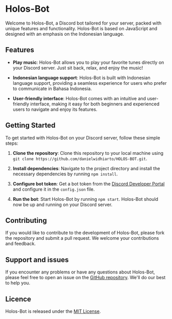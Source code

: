 # Holos-Bot

Welcome to Holos-Bot, a Discord bot tailored for your server, packed with unique features and functionality. Holos-Bot is based on JavaScript and designed with an emphasis on the Indonesian language.

## Features

- **Play music**: Holos-Bot allows you to play your favorite tunes directly on your Discord server. Just sit back, relax, and enjoy the music!

- **Indonesian language support**: Holos-Bot is built with Indonesian language support, providing a seamless experience for users who prefer to communicate in Bahasa Indonesia.

- **User-friendly interface**: Holos-Bot comes with an intuitive and user-friendly interface, making it easy for both beginners and experienced users to navigate and enjoy its features.

## Getting Started

To get started with Holos-Bot on your Discord server, follow these simple steps:

1. **Clone the repository**: Clone this repository to your local machine using `git clone https://github.com/danielwidhiarto/HOLOS-BOT.git`.

2. **Install dependencies**: Navigate to the project directory and install the necessary dependencies by running `npm install`.

3. **Configure bot token**: Get a bot token from the [Discord Developer Portal](https://discord.com/developers/applications) and configure it in the `config.json` file.

4. **Run the bot**: Start Holos-Bot by running `npm start`. Holos-Bot should now be up and running on your Discord server.

## Contributing

If you would like to contribute to the development of Holos-Bot, please fork the repository and submit a pull request. We welcome your contributions and feedback.

## Support and issues

If you encounter any problems or have any questions about Holos-Bot, please feel free to open an issue on the [GitHub repository](https://github.com/danielwidhiarto/draxlorant-store/issues). We'll do our best to help you.

## Licence

Holos-Bot is released under the [MIT License](LICENSE).
